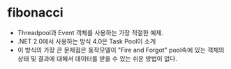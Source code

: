 fibonacci
=========
  * Threadpool과 Event 객체를 사용하는 가장 적절한 예제.
  * .NET 2.0에서 사용하는 방식 4.0은 Task Pool이 소개
  * 이 방식의 가장 큰 문제점은 동작모델이 "Fire and Forgot"
    pool속에 있는 객체의 상태 및 결과에 대해서 데이터를 받을 수 있는 쉬운 방법이 없다.
